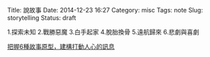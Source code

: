 Title: 說故事
Date: 2014-12-23 16:27
Category: misc
Tags: note
Slug: storytelling
Status: draft


1.探索未知
2.戰勝惡魔
3.白手起家
4.脫胎換骨
5.遠航歸來
6.悲劇與喜劇

[把握6種故事原型，建構打動人心的訊息](http://www.managertoday.com.tw/articles/view/50092)


